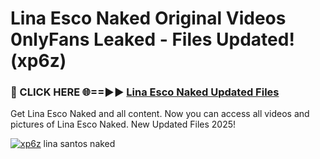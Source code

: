 # Lina Esco Naked Original Videos 0nlyFans Leaked - Files Updated! (xp6z)

<h3>🔴 CLICK HERE 🌐==►► <a href="https://tinyurl.com/yckcrads" rel="nofollow">Lina Esco Naked Updated Files</a></h3>

Get Lina Esco Naked and all content. Now you can access all videos and pictures of Lina Esco Naked. New Updated Files 2025!

[![xp6z](https://i.imgur.com/hpKpOFt.gif)](https://tinyurl.com/yckcrads)
lina santos naked